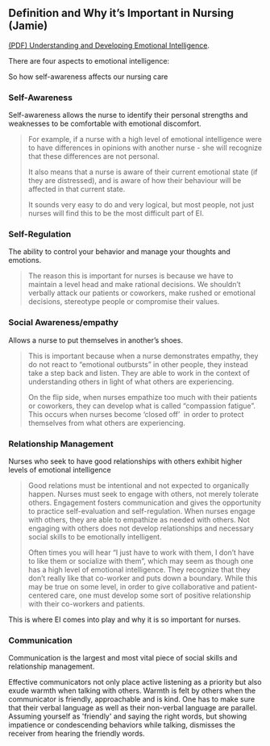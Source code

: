 ## Definition and Why it’s Important in Nursing (Jamie)

[(PDF) Understanding and Developing Emotional Intelligence](https://www.researchgate.net/publication/318018981_Understanding_and_Developing_Emotional_Intelligence#:~:text=Emotional%20intelligence%20describes%20ability%2C%20capacity,Fig).

There are four aspects to emotional intelligence: 

So how self-awareness affects our nursing care
### Self-Awareness

Self-awareness allows the nurse to identify their personal strengths and weaknesses to be comfortable with emotional discomfort.

> For example, if a nurse with a high level of emotional intelligence were to have differences in opinions with another nurse - she will recognize that these differences are not personal.
> 
> It also means that a nurse is aware of their current emotional state (if they are distressed), and is aware of how their behaviour will be affected in that current state. 
> 
> It sounds very easy to do and very logical, but most people, not just nurses will find this to be the most difficult part of EI. 
> 
### Self-Regulation

The ability to control your behavior and manage your thoughts and emotions. 

> The reason this is important for nurses is because we have to maintain a level head and make rational decisions. We shouldn’t verbally attack our patients or coworkers, make rushed or emotional decisions, stereotype people or compromise their values. 

### Social Awareness/empathy

Allows a nurse to put themselves in another’s shoes. 

> This is important because when a nurse demonstrates empathy, they do not react to “emotional outbursts” in other people, they instead take a step back and listen. They are able to work in the context of understanding others in light of what others are experiencing. 
> 
> On the flip side, when nurses empathize too much with their patients or coworkers, they can develop what is called “compassion fatigue”. This occurs when nurses become ‘closed off’  in order to protect themselves from what others are experiencing. 

### Relationship Management

Nurses who seek to have good relationships with others exhibit higher levels of emotional intelligence

> Good relations must be intentional and not expected to organically happen. Nurses must seek to engage with others, not merely tolerate others. Engagement fosters communication and gives the opportunity to practice self-evaluation and self-regulation. When nurses engage with others, they are able to empathize as needed with others. Not engaging with others does not develop relationships and necessary social skills to be emotionally intelligent. 
> 
> Often times you will hear “I just have to work with them, I don’t have to like them or socialize with them”, which may seem as though one has a high level of emotional intelligence. They recognize that they don’t really like that co-worker and puts down a boundary. While this may be true on some level, in order to give collaborative and patient-centered care, one must develop some sort of positive relationship with their co-workers and patients. 

This is where EI comes into play and why it is so important for nurses. 
### Communication

Communication is the largest and most vital piece of social skills and relationship management.

Effective communicators not only place active listening as a priority
but also exude warmth when talking with others. Warmth is felt by
others when the communicator is friendly, approachable and is kind. One has to make sure that their verbal language as well as their non-verbal language are parallel. 
Assuming yourself as 'friendly' and saying the right words, but showing impatience or condescending behaviors while talking, dismisses the receiver from hearing the friendly words. 
